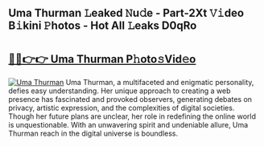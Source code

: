 ## Uma Thurman 𝙻eaked 𝙽u𝚍e - Part-2Xt 𝚅𝚒deo B𝚒kini 𝙿hotos - Hot All 𝙻eaks D0qRo

# <h2><a href="http://ld24t9.urlbe.top/?page=Uma+Thurman">🔗🔗👉👉 Uma Thurman P𝚑oto𝚜Vid𝚎o</a></h2>

[![Uma Thurman](https://i.imgur.com/eBuTRDB.gif)](http://ld24t9.urlbe.top/?page=Uma+Thurman)
Uma Thurman, a multifaceted and enigmatic personality, defies easy understanding. Her unique approach to creating a web presence has fascinated and provoked observers, generating debates on privacy, artistic expression, and the complexities of digital societies. Though her future plans are unclear, her role in redefining the online world is unquestionable. With an unwavering spirit and undeniable allure, Uma Thurman reach in the digital universe is boundless.
